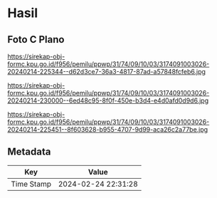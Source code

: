 # Hasil

## Foto C Plano

https://sirekap-obj-formc.kpu.go.id/f956/pemilu/ppwp/31/74/09/10/03/3174091003026-20240214-225344--d62d3ce7-36a3-4817-87ad-a57848fcfeb6.jpg

https://sirekap-obj-formc.kpu.go.id/f956/pemilu/ppwp/31/74/09/10/03/3174091003026-20240214-230000--6ed48c95-8f0f-450e-b3d4-e4d0afd0d9d6.jpg

https://sirekap-obj-formc.kpu.go.id/f956/pemilu/ppwp/31/74/09/10/03/3174091003026-20240214-225451--8f603628-b955-4707-9d99-aca26c2a77be.jpg


## Metadata

| Key        | Value               |
| ---------- | ------------------- |
| Time Stamp | 2024-02-24 22:31:28 |



